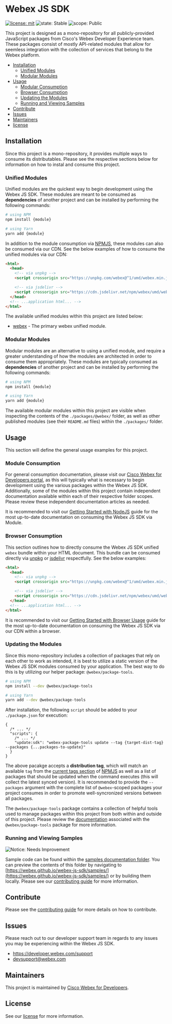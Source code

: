 # Webex JS SDK

[![license: mit](https://img.shields.io/badge/License-Cisco-blueviolet?style=flat-square)](https://github.com/webex/webex-js-sdk/blob/master/LICENSE)
![state: Stable](https://img.shields.io/badge/State-Stable-blue?style=flat-square)
![scope: Public](https://img.shields.io/badge/Scope-Public-darkgreen?style=flat-square)

This project is designed as a mono-repository for all publicly-provided JavaScript packages from Cisco's Webex Developer Experience team. These packages consist of mostly API-related modules that allow for seemless integration with the collection of services that belong to the Webex platform.

* [Installation](#installation)
  * [Unified Modules](#unified-modules)
  * [Modular Modules](#modular-modules)
* [Usage](#usage)
  * [Modular Consumption](#modular-consumption)
  * [Browser Consumption](#browser-consumption)
  * [Updating the Modules](#updating-the-modules)
  * [Running and Viewing Samples](#running-and-viewing-samples)
* [Contribute](#contribute)
* [Issues](#issues)
* [Maintainers](#maintainers)
* [license](#license)

## Installation

Since this project is a mono-repository, it provides multiple ways to consume its distributables. Please see the respective sections below for information on how to instal and consume this project.

### Unified Modules

Unified modules are the quickest way to begin development using the Webex JS SDK. These modules are meant to be consumed as **dependencies** of another project and can be installed by performing the following commands:

```bash
# using NPM
npm install {module}

# using Yarn
yarn add {module}
```

In addition to the module consumption via [NPMJS](https://www.npmjs.com/), these modules can also be consumed via our CDN. See the below examples of how to consume the unified modules via our CDN:

```html
<html>
  <head>
    <!-- via unpkg -->
    <script crossorigin src="https://unpkg.com/webex@^1/umd/webex.min.js"></script>

    <!-- via jsdelivr -->
    <script crossorigin src="https://cdn.jsdelivr.net/npm/webex/umd/webex.min.js"></script>
  </head>
  <!-- ...application html... -->
</html>
```

The available unified modules within this project are listed below:

* [webex](./packages/webex/) - The primary webex unified module.

### Modular Modules

Modular modules are an alternative to using a unified module, and require a greater understanding of how the modules are architected in order to consume them appropriately. These modules are typically consumed as **dependencies** of another project and can be installed by performing the following commands:

```bash
# using NPM
npm install {module}

# using Yarn
yarn add {module}
```

The available modular modules within this project are visible when inspecting the contents of the `./packages/@webex/` folder, as well as other published modules (see their `README.md` files) within the `./packages/` folder.

## Usage

This section will define the general usage examples for this project.

### Module Consumption

For general consumption documentation, please visit our [Cisco Webex for Developers portal](https://developer.webex.com/), as this will typically what is necessary to begin development using the various packages within the Webex JS SDK. Additionally, some of the modules within this project contain independent documentation available within each of their respective folder scopes. Please review these independent documentation articles as needed.

It is recommended to visit our [Getting Started with NodeJS](https://developer.webex.com/docs/sdks/node) guide for the most up-to-date documentation on consuming the Webex JS SDK via Module.

### Browser Consumption

This section outlines how to directly consume the Webex JS SDK unified `webex` bundle within your HTML document. This bundle can be consumed directly via [unpkg](https://unpkg.com/) or [jsdelivr](https://jsdelivr.com/) respectfully. See the below examples:

```html
<html>
  <head>
    <!-- via unpkg -->
    <script crossorigin src="https://unpkg.com/webex@^1/umd/webex.min.js"></script>

    <!-- via jsdelivr -->
    <script crossorigin src="https://cdn.jsdelivr.net/npm/webex/umd/webex.min.js"></script>
  </head>
  <!-- ...application html... -->
</html>
```

It is recommended to visit our [Getting Started with Browser Usage](https://developer.webex.com/docs/sdks/browser) guide for the most up-to-date documentation on consuming the Webex JS SDK via our CDN within a browser.

### Updating the Modules

Since this mono-repository includes a collection of packages that rely on each other to work as intended, it is best to utilize a static version of the Webex JS SDK modules consumed by your application. The best way to do this is by utilizing our helper package: `@webex/package-tools`.

```bash
# using NPM
npm install --dev @webex/package-tools

# using Yarn
yarn add --dev @webex/package-tools
```

After installation, the following `script` should be added to your `./package.json` for execution:

```jsonc
{
  /* ... */
  "scripts": {
    /* ... */
    "update:sdk": "webex-package-tools update --tag {target-dist-tag} --packages {...packages-to-update}"
  }
}
```

The above pacakge accepts a **distribution tag**, which will match an available `tag` from the [current tags section](https://www.npmjs.com/package/webex?activeTab=versions) of [NPMJS](https://www.npmjs.com/) as well as a list of packages that should be updated when the command executes (this will collect the latest synced version). It is recommended to provide the `--packages` argument with the complete list of `@webex`-scoped packages your project consumes in order to promote well-syncronized versions between all packages.

The `@webex/package-tools` package contains a collection of helpful tools used to manage packages within this project from both within and outside of this project. Please review the [documentation](./packages/tools/package/) associated with the `@webex/package-tools` package for more information.

### Running and Viewing Samples

![Notice: Needs Improvement](https://img.shields.io/badge/Notice-Needs%20Improvement-darkred?style=flat-square)

Sample code can be found within the [samples documentation folder](./docs/samples). You can preview the contents of this folder by navigating to [https://webex.github.io/webex-js-sdk/samples/](https://webex.github.io/webex-js-sdk/samples/) or by building them locally. Please see our [contributing guide](./CONTRIBUTING.md) for more information.

## Contribute

Please see the [contributing guide]('./CONTRIBUTING.md) for more details on how to contribute.

## Issues

Please reach out to our developer support team in regards to any issues you may be experiencing within the Webex JS SDK.

* <https://developer.webex.com/support>
* <devsupport@webex.com>

## Maintainers

This project is maintained by [Cisco Webex for Developers](https://developer.webex.com/).

## License

See our [license](./LICENSE) for more information.